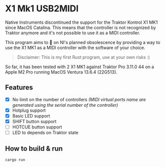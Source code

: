 # X1 Mk1 USB2MIDI

Native Instruments discontinued the support for the Traktor Kontrol X1 MK1 since MacOS Catalina. This means that the controller is not recognized by Traktor anymore and it's not possible to use it as a MIDI controller.

This program aims to :poop: on NI's planned obsolescence by providing a way to use the X1 MK1 as a MIDI controller with the software of your choice.

> Disclaimer: This is my first Rust program, use at your own risks :)

So far, it has been tested with 2 X1 MK1 against Traktor Pro 3.11.0 44 on a Apple M2 Pro running MacOS Ventura 13.6.4 (22G513).

## Features

- [x] No limit on the number of controllers _(MIDI virtual ports name are generated using the serial number of the controller)_
- [x] Hotplug support
- [x] Basic LED support
- [x] SHIFT button support
- [ ] HOTCUE button support
- [ ] LED to depends on Traktor state

## How to build & run

```sh
cargo run
```
